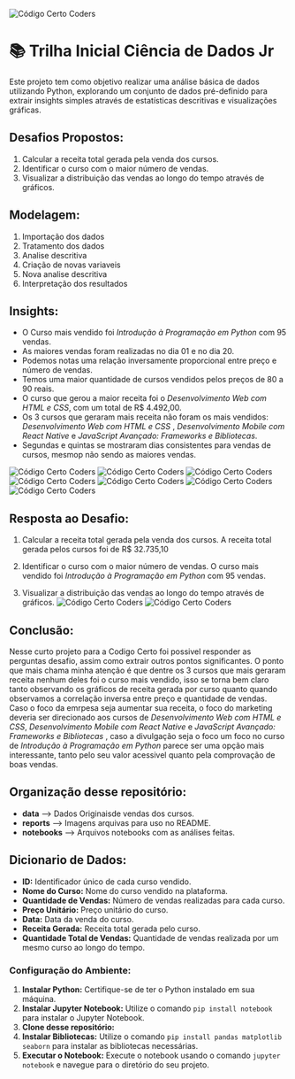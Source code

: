 ![Código Certo Coders](reports/68747470733a2f2f757466732e696f2f662f33623233343065382d353532332d346163612d613534392d3036383866643037343530652d6a346564752e6a666966.jpg)

# 📚 Trilha Inicial Ciência de Dados Jr
Este projeto tem como objetivo realizar uma análise básica de dados utilizando Python, explorando um conjunto de dados pré-definido para extrair insights simples através de estatísticas descritivas e visualizações gráficas.

## Desafios Propostos:
   1. Calcular a receita total gerada pela venda dos cursos.
   2. Identificar o curso com o maior número de vendas.
   3. Visualizar a distribuição das vendas ao longo do tempo através de gráficos.

## Modelagem:
   1. Importação dos dados
   2. Tratamento dos dados
   3. Analise descritiva
   4. Criação de novas variaveis
   5. Nova analise descritiva
   6. Interpretação dos resultados

## Insights:
- O Curso mais vendido foi *Introdução à Programação em Python* com 95 vendas.
- As maiores vendas foram realizadas no dia 01 e no dia 20.
- Podemos notas uma relação inversamente proporcional entre preço e número de vendas.
- Temos uma maior quantidade de cursos vendidos pelos preços de 80 a 90 reais.
- O curso que gerou a maior receita foi o *Desenvolvimento Web com HTML e CSS*, com um total de R$ 4.492,00.
- Os 3 cursos que geraram mais receita não foram os mais vendidos: *Desenvolvimento Web com HTML e CSS* , *Desenvolvimento Mobile com React Native* e *JavaScript Avançado: Frameworks e Bibliotecas*.
- Segundas e quintas se mostraram dias consistentes para vendas de cursos, mesmop não sendo as maiores vendas. 


![Código Certo Coders](reports/venda_tot_curso.png)
![Código Certo Coders](reports/bar-venda_diaria.png)
![Código Certo Coders](reports/scatter-dist_preco.png)
![Código Certo Coders](reports/hist-preco_curso.png)
![Código Certo Coders](reports/bar-vendaTot_curso.png)
![Código Certo Coders](reports/scatter-qtd_vendas.png)
![Código Certo Coders](reports/bpt-qtd_dia_semana.png)

## Resposta ao Desafio:
1. Calcular a receita total gerada pela venda dos cursos.
   <a> A receita total gerada pelos cursos foi de R$ 32.735,10 </a>

2. Identificar o curso com o maior número de vendas.
   <a> O curso mais vendido foi *Introdução à Programação em Python* com 95 vendas.</a>

3. Visualizar a distribuição das vendas ao longo do tempo através de gráficos.
![Código Certo Coders](reports/dist_venda_temp.png)
![Código Certo Coders](reports/bar-venda_diaria.png)

## Conclusão:
Nesse curto projeto para a Codigo Certo foi possivel responder as perguntas desafio, assim como extrair outros pontos significantes. O ponto que mais chama minha atenção é que dentre os 3 cursos que mais geraram receita nenhum deles foi o curso mais vendido, isso se torna bem claro tanto observando os gráficos de receita gerada por curso quanto quando observamos a correlação inversa entre preço e quantidade de vendas. Caso o foco da emrpesa seja aumentar sua receita, o foco do marketing deveria ser direcionado aos cursos de *Desenvolvimento Web com HTML e CSS*, *Desenvolvimento Mobile com React Native* e *JavaScript Avançado: Frameworks e Bibliotecas* , caso a divulgação seja o foco um foco no curso de *Introdução à Programação em Python* parece ser uma opção mais interessante, tanto pelo seu valor acessivel quanto pela comprovação de boas vendas. 

## Organização desse repositório:
- **data** --> Dados Originaisde vendas dos cursos.
- **reports** --> Imagens arquivas para uso no README.
- **notebooks** --> Arquivos notebooks com as análises feitas.

## Dicionario de Dados:
- **ID:** Identificador único de cada curso vendido.
- **Nome do Curso:** Nome do curso vendido na plataforma.
- **Quantidade de Vendas:** Número de vendas realizadas para cada curso.
- **Preço Unitário:** Preço unitário do curso.
- **Data:** Data da venda do curso.
- **Receita Gerada:** Receita total gerada pelo curso.
- **Quantidade Total de Vendas:** Quantidade de vendas realizada por um mesmo curso ao longo do tempo.



### **Configuração do Ambiente:**
1. **Instalar Python:** Certifique-se de ter o Python instalado em sua máquina.
2. **Instalar Jupyter Notebook:** Utilize o comando `pip install notebook` para instalar o Jupyter Notebook.
3. **Clone desse repositório:** 
4. **Instalar Bibliotecas:** Utilize o comando `pip install pandas matplotlib seaborn` para instalar as bibliotecas necessárias.
5. **Executar o Notebook:** Execute o notebook usando o comando `jupyter notebook` e navegue para o diretório do seu projeto.